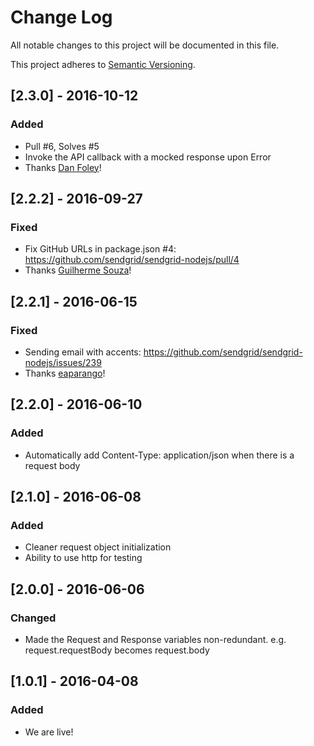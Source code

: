 # Change Log
All notable changes to this project will be documented in this file.

This project adheres to [Semantic Versioning](http://semver.org/).

## [2.3.0] - 2016-10-12
### Added
- Pull #6, Solves #5
- Invoke the API callback with a mocked response upon Error
- Thanks [Dan Foley](https://github.com/cantremember)!

## [2.2.2] - 2016-09-27
### Fixed
- Fix GitHub URLs in package.json #4: https://github.com/sendgrid/sendgrid-nodejs/pull/4
- Thanks [Guilherme Souza](https://github.com/sitegui)!

## [2.2.1] - 2016-06-15
### Fixed
- Sending email with accents: https://github.com/sendgrid/sendgrid-nodejs/issues/239
- Thanks [eaparango](https://github.com/eaparango)!

## [2.2.0] - 2016-06-10
### Added
- Automatically add Content-Type: application/json when there is a request body

## [2.1.0] - 2016-06-08
### Added
- Cleaner request object initialization
- Ability to use http for testing

## [2.0.0] - 2016-06-06
### Changed
- Made the Request and Response variables non-redundant. e.g. request.requestBody becomes request.body

## [1.0.1] - 2016-04-08
### Added
- We are live!